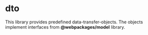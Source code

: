 # dto

This library provides predefined data-transfer-objects. The objects implement interfaces from **@webpackages/model** library.
